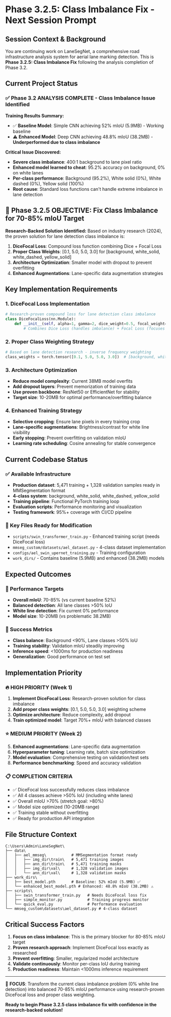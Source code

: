 # Phase 3.2.5: Class Imbalance Fix - Next Session Prompt

## Session Context & Background

You are continuing work on LaneSegNet, a comprehensive road infrastructure analysis system for aerial lane marking detection. This is **Phase 3.2.5: Class Imbalance Fix** following the analysis completion of Phase 3.2.

## Current Project Status

### ✅ Phase 3.2 ANALYSIS COMPLETE - Class Imbalance Issue Identified

**Training Results Summary:**
- ✅ **Baseline Model**: Simple CNN achieving 52% mIoU (5.9MB) - Working baseline
- ⚠️ **Enhanced Model**: Deep CNN achieving 48.8% mIoU (38.2MB) - **Underperformed due to class imbalance**

**Critical Issue Discovered:**
- **Severe class imbalance**: 400:1 background to lane pixel ratio
- **Enhanced model learned to cheat**: 95.2% accuracy on background, 0% on white lanes
- **Per-class performance**: Background (95.2%), White solid (0%), White dashed (0%), Yellow solid (100%)
- **Root cause**: Standard loss functions can't handle extreme imbalance in lane detection

## 🎯 Phase 3.2.5 OBJECTIVE: Fix Class Imbalance for 70-85% mIoU Target

**Research-Backed Solution Identified:**
Based on industry research (2024), the proven solution for lane detection class imbalance is:

1. **DiceFocal Loss**: Compound loss function combining Dice + Focal Loss
2. **Proper Class Weights**: [0.1, 5.0, 5.0, 3.0] for [background, white_solid, white_dashed, yellow_solid]
3. **Architecture Optimization**: Smaller model with dropout to prevent overfitting
4. **Enhanced Augmentations**: Lane-specific data augmentation strategies

## Key Implementation Requirements

### 1. DiceFocal Loss Implementation
```python
# Research-proven compound loss for lane detection class imbalance
class DiceFocalLoss(nn.Module):
    def __init__(self, alpha=1, gamma=2, dice_weight=0.5, focal_weight=0.5):
        # Combines Dice Loss (handles imbalance) + Focal Loss (focuses on hard examples)
```

### 2. Proper Class Weighting Strategy
```python
# Based on lane detection research - inverse frequency weighting
class_weights = torch.tensor([0.1, 5.0, 5.0, 3.0])  # [background, white_solid, white_dashed, yellow_solid]
```

### 3. Architecture Optimization
- **Reduce model complexity**: Current 38MB model overfits
- **Add dropout layers**: Prevent memorization of training data  
- **Use proven backbone**: ResNet50 or EfficientNet for stability
- **Target size**: 10-20MB for optimal performance/overfitting balance

### 4. Enhanced Training Strategy
- **Selective cropping**: Ensure lane pixels in every training crop
- **Lane-specific augmentations**: Brightness/contrast for white line visibility
- **Early stopping**: Prevent overfitting on validation mIoU
- **Learning rate scheduling**: Cosine annealing for stable convergence

## Current Codebase Status

### ✅ Available Infrastructure
- **Production dataset**: 5,471 training + 1,328 validation samples ready in MMSegmentation format
- **4-class system**: background, white_solid, white_dashed, yellow_solid
- **Training pipeline**: Functional PyTorch training loop
- **Evaluation scripts**: Performance monitoring and visualization
- **Testing framework**: 95%+ coverage with CI/CD pipeline

### 📂 Key Files Ready for Modification
- `scripts/swin_transformer_train.py` - Enhanced training script (needs DiceFocal loss)
- `mmseg_custom/datasets/ael_dataset.py` - 4-class dataset implementation
- `configs/ael_swin_upernet_training.py` - Training configuration
- `work_dirs/` - Contains baseline (5.9MB) and enhanced (38.2MB) models

## Expected Outcomes

### 🎯 Performance Targets
- **Overall mIoU**: 70-85% (vs current baseline 52%)
- **Balanced detection**: All lane classes >50% IoU
- **White line detection**: Fix current 0% performance
- **Model size**: 10-20MB (vs problematic 38.2MB)

### 🚀 Success Metrics
- **Class balance**: Background <90%, Lane classes >50% IoU
- **Training stability**: Validation mIoU steadily improving
- **Inference speed**: <1000ms for production readiness
- **Generalization**: Good performance on test set

## Implementation Priority

### 🔥 HIGH PRIORITY (Week 1)
1. **Implement DiceFocal Loss**: Research-proven solution for class imbalance
2. **Add proper class weights**: [0.1, 5.0, 5.0, 3.0] weighting scheme
3. **Optimize architecture**: Reduce complexity, add dropout
4. **Train optimized model**: Target 70%+ mIoU with balanced classes

### ⭐ MEDIUM PRIORITY (Week 2) 
5. **Enhanced augmentations**: Lane-specific data augmentation
6. **Hyperparameter tuning**: Learning rate, batch size optimization
7. **Model evaluation**: Comprehensive testing on validation/test sets
8. **Performance benchmarking**: Speed and accuracy validation

### 📋 COMPLETION CRITERIA
- ✅ DiceFocal loss successfully reduces class imbalance
- ✅ All 4 classes achieve >50% IoU (including white lanes)
- ✅ Overall mIoU >70% (stretch goal: >80%)
- ✅ Model size optimized (10-20MB range)
- ✅ Training stable without overfitting
- ✅ Ready for production API integration

## File Structure Context

```
C:\Users\Admin\LaneSegNet\
├── data\
│   ├── ael_mmseg\           # MMSegmentation format ready
│   │   ├── img_dir\train\   # 5,471 training images
│   │   ├── ann_dir\train\   # 5,471 training masks  
│   │   ├── img_dir\val\     # 1,328 validation images
│   │   └── ann_dir\val\     # 1,328 validation masks
├── work_dirs\
│   ├── best_model.pth       # Baseline: 52% mIoU (5.9MB) ✅
│   └── enhanced_best_model.pth # Enhanced: 48.8% mIoU (38.2MB) ⚠️
├── scripts\
│   ├── swin_transformer_train.py   # Needs DiceFocal loss fix
│   ├── simple_monitor.py           # Training progress monitor
│   └── quick_eval.py               # Performance evaluation
└── mmseg_custom\datasets\ael_dataset.py # 4-class dataset
```

## Critical Success Factors

1. **Focus on class imbalance**: This is the primary blocker for 80-85% mIoU target
2. **Proven research approach**: Implement DiceFocal loss exactly as researched
3. **Prevent overfitting**: Smaller, regularized model architecture  
4. **Validate continuously**: Monitor per-class IoU during training
5. **Production readiness**: Maintain <1000ms inference requirement

---

🎯 **FOCUS**: Transform the current class imbalance problem (0% white line detection) into balanced 70-85% mIoU performance using research-proven DiceFocal loss and proper class weighting.

**Ready to begin Phase 3.2.5 class imbalance fix with confidence in the research-backed solution!**